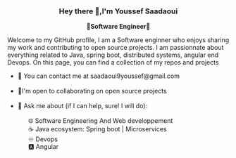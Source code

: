 <!--### Hi there 👋


**YSaadaoui/YSaadaoui** is a ✨ _special_ ✨ repository because its `README.md` (this file) appears on your GitHub profile.

Here are some ideas to get you started:

- 🔭 I’m currently working on ...
- 🌱 I’m currently learning ...
- 👯 I’m looking to collaborate on ...
- 🤔 I’m looking for help with ...
- 💬 Ask me about ...
- 📫 How to reach me: ...
- 😄 Pronouns: ...
- ⚡ Fun fact: ...
-->

### <div align="center">Hey there 👋,I'm Youssef Saadaoui                                                            </div>


**<div align="center">🔷Software Engineer🔷</div>**


Welcome to my GitHub profile, I am a Software enginner who enjoys sharing my work and contributing to open source projects. I am passionnate about everything related to Java, spring boot, distributed systems, angular end Devops. On this page, you can find a collection of my repos and projects

<ul>
    <li>📧 You can contact me at saadaoui9youssef@gmail.com</li><br>
    <li>🤝I'm open to collaborating on open source projects</li><br>
     <li>💬 Ask me about (if I can help, sure! I will do): 
    <ol style="list-style-type: none;"><br>
        <li> 🌐 Software Engineering And Web developpement </li>
        <li>☕ Java ecosystem: Spring boot | Microservices</li>
         <li>♾️ Devops</li>
         <li>🅰️ Angular</li>
    </ol>
  </li>
</ul>


<br/>  

